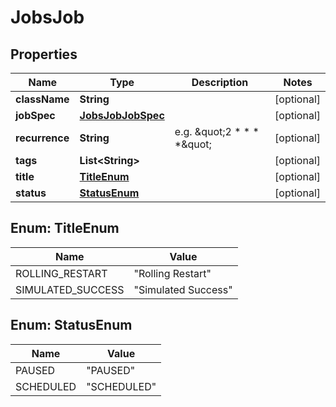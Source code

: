 

# JobsJob


## Properties

| Name | Type | Description | Notes |
|------------ | ------------- | ------------- | -------------|
|**className** | **String** |  |  [optional] |
|**jobSpec** | [**JobsJobJobSpec**](JobsJobJobSpec.md) |  |  [optional] |
|**recurrence** | **String** | e.g. \&quot;2 * * * *\&quot; |  [optional] |
|**tags** | **List&lt;String&gt;** |  |  [optional] |
|**title** | [**TitleEnum**](#TitleEnum) |  |  [optional] |
|**status** | [**StatusEnum**](#StatusEnum) |  |  [optional] |



## Enum: TitleEnum

| Name | Value |
|---- | -----|
| ROLLING_RESTART | &quot;Rolling Restart&quot; |
| SIMULATED_SUCCESS | &quot;Simulated Success&quot; |



## Enum: StatusEnum

| Name | Value |
|---- | -----|
| PAUSED | &quot;PAUSED&quot; |
| SCHEDULED | &quot;SCHEDULED&quot; |



